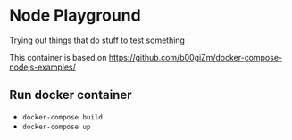 # Node Playground

Trying out things that do stuff to test something

This container is based on https://github.com/b00giZm/docker-compose-nodejs-examples/

## Run docker container
- `docker-compose build` 
- `docker-compose up`